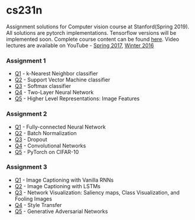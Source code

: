 # cs231n
Assignment solutions for Computer vision course at Stanford(Spring 2019). All solutions are pytorch implementations. Tensorflow versions will be implemented soon. 
Complete course content can be found [here](http://cs231n.stanford.edu/2019/). 
Video lectures are available on YouTube - [Spring 2017](https://www.youtube.com/watch?v=vT1JzLTH4G4&list=PLC1qU-LWwrF64f4QKQT-Vg5Wr4qEE1Zxk), [Winter 2016](https://www.youtube.com/watch?v=NfnWJUyUJYU&list=PLkt2uSq6rBVctENoVBg1TpCC7OQi31AlC)

### Assignment 1 ###
* [Q1](https://github.com/RishikeshDhayarkar/cs231n/blob/master/assignments/assignment1/knn.ipynb) - k-Nearest Neighbor classifier
* [Q2](https://github.com/RishikeshDhayarkar/cs231n/blob/master/assignments/assignment1/svm.ipynb) - Support Vector Machine classifier
* [Q3](https://github.com/RishikeshDhayarkar/cs231n/blob/master/assignments/assignment1/softmax.ipynb) - Softmax classifier
* [Q4](https://github.com/RishikeshDhayarkar/cs231n/blob/master/assignments/assignment1/two_layer_net.ipynb) - Two-Layer Neural Network
* [Q5](https://github.com/RishikeshDhayarkar/cs231n/blob/master/assignments/assignment1/features.ipynb) - Higher Level Representations: Image Features

### Assignment 2 ###
* [Q1](https://github.com/RishikeshDhayarkar/cs231n/blob/master/assignments/assignment2/FullyConnectedNets.ipynb) - Fully-connected Neural Network
* [Q2](https://github.com/RishikeshDhayarkar/cs231n/blob/master/assignments/assignment2/BatchNormalization.ipynb) - Batch Normalization
* [Q3](https://github.com/RishikeshDhayarkar/cs231n/blob/master/assignments/assignment2/Dropout.ipynb) - Dropout
* [Q4](https://github.com/RishikeshDhayarkar/cs231n/blob/master/assignments/assignment2/ConvolutionalNetworks.ipynb) - Convolutional Networks
* [Q5](https://github.com/RishikeshDhayarkar/cs231n/blob/master/assignments/assignment2/PyTorch.ipynb) - PyTorch on CIFAR-10

### Assignment 3 ###
* [Q1](https://github.com/RishikeshDhayarkar/cs231n/blob/master/assignments/assignment3/RNN_Captioning.ipynb) - Image Captioning with Vanilla RNNs
* [Q2](https://github.com/RishikeshDhayarkar/cs231n/blob/master/assignments/assignment3/Generative_Adversarial_Networks_PyTorch.ipynb) - Image Captioning with LSTMs
* [Q3](https://github.com/RishikeshDhayarkar/cs231n/blob/master/assignments/assignment3/NetworkVisualization-PyTorch.ipynb) - Network Visualization: Saliency maps, Class Visualization, and Fooling Images
* [Q4](https://github.com/RishikeshDhayarkar/cs231n/blob/master/assignments/assignment3/StyleTransfer-PyTorch.ipynb) - Style Transfer
* [Q5](https://github.com/RishikeshDhayarkar/cs231n/blob/master/assignments/assignment3/Generative_Adversarial_Networks_PyTorch.ipynb) - Generative Adversarial Networks

